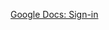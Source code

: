 [Google Docs: Sign-in](https://docs.google.com/document/d/1Y5KncZzYKnXRdJ_9Rl2D9N7yHg3wGB7bQMOI07wJqdM/edit#heading=h.ynhsatto78jf)